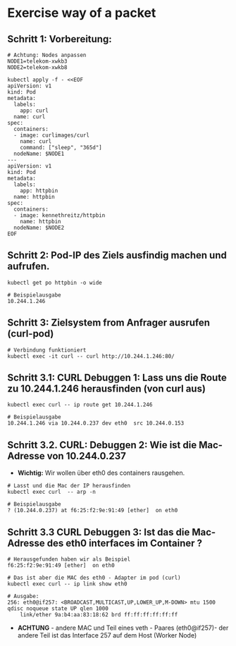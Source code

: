 # Exercise way of a packet 

## Schritt 1: Vorbereitung:

```
# Achtung: Nodes anpassen
NODE1=telekom-xwkb3
NODE2=telekom-xwkb8
```

```
kubectl apply -f - <<EOF
apiVersion: v1
kind: Pod
metadata:
  labels:
    app: curl
  name: curl
spec:
  containers:
  - image: curlimages/curl
    name: curl
    command: ["sleep", "365d"]
  nodeName: $NODE1
---
apiVersion: v1
kind: Pod
metadata:
  labels:
    app: httpbin
  name: httpbin
spec:
  containers:
  - image: kennethreitz/httpbin
    name: httpbin
  nodeName: $NODE2
EOF

```

## Schritt 2: Pod-IP des Ziels ausfindig machen und aufrufen. 

```
kubectl get po httpbin -o wide
```

```
# Beispielausgabe
10.244.1.246
```

## Schritt 3: Zielsystem from Anfrager ausrufen (curl-pod) 

```
# Verbindung funktioniert 
kubectl exec -it curl -- curl http://10.244.1.246:80/
```

## Schritt 3.1: CURL Debuggen 1: Lass uns die Route zu 10.244.1.246 herausfinden (von curl aus) 

```
kubectl exec curl -- ip route get 10.244.1.246
```

```
# Beispielausgabe
10.244.1.246 via 10.244.0.237 dev eth0  src 10.244.0.153
```

## Schritt 3.2. CURL: Debuggen 2: Wie ist die Mac-Adresse von 10.244.0.237 

  * **Wichtig:** Wir wollen über eth0 des containers rausgehen.

```
# Lasst und die Mac der IP herausfinden
kubectl exec curl  -- arp -n
```

```
# Beispielausgabe
? (10.244.0.237) at f6:25:f2:9e:91:49 [ether]  on eth0
```

## Schritt 3.3 CURL Debuggen 3: Ist das die Mac-Adresse des eth0 interfaces im Container ? 

```
# Herausgefunden haben wir als Beispiel
f6:25:f2:9e:91:49 [ether]  on eth0
```

```
# Das ist aber die MAC des eth0 - Adapter im pod (curl) 
kubectl exec curl -- ip link show eth0
```

```
# Ausgabe:
256: eth0@if257: <BROADCAST,MULTICAST,UP,LOWER_UP,M-DOWN> mtu 1500 qdisc noqueue state UP qlen 1000
    link/ether 9a:b4:aa:83:18:62 brd ff:ff:ff:ff:ff:ff
```

  * **ACHTUNG** - andere MAC und Teil eines veth - Paares (eth0@if257)- der andere Teil ist das Interface 257 auf dem Host (Worker Node) 


